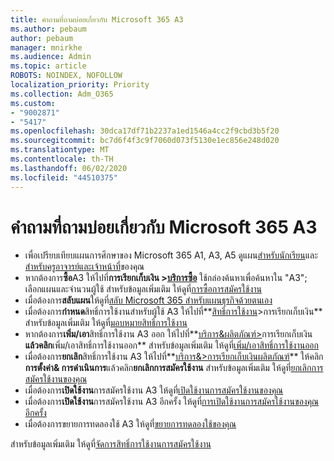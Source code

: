 ```yaml
---
title: คําถามที่ถามบ่อยเกี่ยวกับ Microsoft 365 A3
ms.author: pebaum
author: pebaum
manager: mnirkhe
ms.audience: Admin
ms.topic: article
ROBOTS: NOINDEX, NOFOLLOW
localization_priority: Priority
ms.collection: Adm_O365
ms.custom:
- "9002871"
- "5417"
ms.openlocfilehash: 30dca17df71b2237a1ed1546a4cc2f9cbd3b5f20
ms.sourcegitcommit: bc7d6f4f3c9f7060d073f5130e1ec856e248d020
ms.translationtype: MT
ms.contentlocale: th-TH
ms.lasthandoff: 06/02/2020
ms.locfileid: "44510375"
---
```

# <a name="microsoft-365-a3-faq"></a>คําถามที่ถามบ่อยเกี่ยวกับ Microsoft 365 A3

- เพื่อเปรียบเทียบแผนการศึกษาของ Microsoft 365 A1, A3, A5 ดูแผน[สําหรับนักเรียน](https://www.microsoft.com/microsoft-365/academic/compare-office-365-education-plans?activetab=tab:primaryr1)และ[สําหรับครูอาจารย์และเจ้าหน้าที่](https://www.microsoft.com/microsoft-365/academic/compare-office-365-education-plans?activetab=tab:primaryr2)ของคุณ
- หากต้องการ**ซื้อ**A3 ให้ไปที่**การเรียกเก็บเงิน >[บริการซื้อ](https://go.microsoft.com/fwlink/p/?linkid=868433)** ใช้กล่องค้นหาเพื่อค้นหาใน "A3"; เลือกแผนและจํานวนผู้ใช้ สําหรับข้อมูลเพิ่มเติม ให้ดูที่[การซื้อการสมัครใช้งาน](https://docs.microsoft.com/microsoft-365/commerce/buy-another-subscription)
- เมื่อต้องการ**สลับแผน**ให้ดูที่[สลับ Microsoft 365 สําหรับแผนธุรกิจด้วยตนเอง](https://docs.microsoft.com/microsoft-365/commerce/subscriptions/switch-plans-manually?view=o365-worldwide)
- เมื่อต้องการ**กําหนด**สิทธิ์การใช้งานสําหรับผู้ใช้ A3 ให้ไปที่**[สิทธิ์การใช้งาน](https://go.microsoft.com/fwlink/p/?linkid=842264)>การเรียกเก็บเงิน** สําหรับข้อมูลเพิ่มเติม ให้ดูที่[มอบหมายสิทธิ์การใช้งาน](https://docs.microsoft.com/microsoft-365/admin/manage/assign-licenses-to-users?view=o365-worldwide)
- หากต้องการ**เพิ่ม/เอา**สิทธิ์การใช้งาน A3 ออก ให้ไปที่**[บริการ&ผลิตภัณฑ์>](https://go.microsoft.com/fwlink/p/?linkid=842054)การเรียกเก็บเงิน**แล้วคลิก**เพิ่ม/เอาสิทธิ์การใช้งานออก** สําหรับข้อมูลเพิ่มเติม ให้ดูที่[เพิ่ม/เอาสิทธิ์การใช้งานออก](https://docs.microsoft.com/microsoft-365/commerce/licenses/buy-licenses?view=o365-worldwide#add-or-remove-licenses-for-your-business-subscription) 
- เมื่อต้องการ**ยกเลิก**สิทธิ์การใช้งาน A3 ให้ไปที่**[บริการ&>การเรียกเก็บเงินผลิตภัณฑ์](https://go.microsoft.com/fwlink/p/?linkid=842054)** ให้คลิก**การตั้งค่า& การดําเนินการ**แล้วคลิก**ยกเลิกการสมัครใช้งาน** สําหรับข้อมูลเพิ่มเติม ให้ดูที่[ยกเลิกการสมัครใช้งานของคุณ](https://docs.microsoft.com/microsoft-365/commerce/subscriptions/cancel-your-subscription)
- เมื่อต้องการ**เปิดใช้งาน**การสมัครใช้งาน A3 ให้ดูที่[เปิดใช้งานการสมัครใช้งานของคุณ](https://docs.microsoft.com/alchemyinsights/activate-your-office-365-subscription)
- เมื่อต้องการ**เปิดใช้งาน**การสมัครใช้งาน A3 อีกครั้ง ให้ดูที่[การเปิดใช้งานการสมัครใช้งานของคุณอีกครั้ง](https://docs.microsoft.com/alchemyinsights/reactivate-your-subscription)
- เมื่อต้องการขยายการทดลองใช้ A3 ให้ดูที่[ขยายการทดลองใช้ของคุณ](https://docs.microsoft.com/alchemyinsights/extend-your-trial-for-office-365-for-business)

สําหรับข้อมูลเพิ่มเติม ให้ดูที่[จัดการสิทธิ์การใช้งานการสมัครใช้งาน](https://docs.microsoft.com/microsoft-365/commerce/licenses/buy-licenses?view=o365-worldwide#add-or-remove-licenses-for-your-business-subscription)
